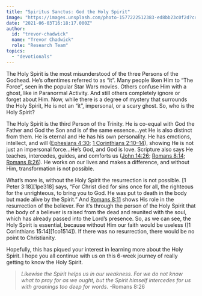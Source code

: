 ```yaml
---
title: "Spiritus Sanctus: God the Holy Spirit"
image: "https://images.unsplash.com/photo-1577222512383-ed8bb23c0f2d?crop=entropy&cs=srgb&fm=jpg&ixid=Mnw5NjYxfDB8MXxzZWFyY2h8MTB8fEhvbHklMjBTcGlyaXR8ZW58MHx8fHwxNjIyMjQzMzUw&ixlib=rb-1.2.1&q=85"
date: "2021-06-03T16:18:17.000Z"
author:
  id: "trevor-chadwick"
  name: "Trevor Chadwick"
  role: "Research Team"
topics:
  - "devotionals"
---
```

The Holy Spirit is the most misunderstood of the three Persons of the Godhead. He’s oftentimes referred to as “it”. Many people liken Him to “The Force”, seen in the popular Star Wars movies. Others confuse Him with a ghost, like in Paranormal Activity. And still others completely ignore or forget about Him. Now, while there is a degree of mystery that surrounds the Holy Spirit, He is not an “it”, impersonal, or a scary ghost. So, who is the Holy Spirit?

The Holy Spirit is the third Person of the Trinity. He is co-equal with God the Father and God the Son and is of the same essence…yet He is also distinct from them. He is eternal and He has his own personality. He has emotions, intellect, and will ([Ephesians 4:30][eph430]; [1 Corinthians 2:10–14][1co210]), showing He is not just an impersonal force...He’s God, and God is love. Scripture also says He teaches, intercedes, guides, and comforts us ([John 14:26][joh1426]; [Romans 8:14][rom811]; [Romans 8:26][rom811]). He works on our lives and makes a difference, and without Him, transformation is not possible.

What’s more is, without the Holy Spirit the resurrection is not possible. [1 Peter 3:18][1pe318] says, “For Christ died for sins once for all, the righteous for the unrighteous, to bring you to God. He was put to death in the body but made alive by the Spirit.” And [Romans 8:11][rom811] shows His role in the resurrection of the believer. For it’s through the person of the Holy Spirit that the body of a believer is raised from the dead and reunited with the soul, which has already passed into the Lord’s presence. So, as we can see, the Holy Spirit is essential, because without Him our faith would be useless ([1 Corinthians 15:14][1co1514]). If there was no resurrection, there would be no point to Christianity.

Hopefully, this has piqued your interest in learning more about the Holy Spirit. I hope you all continue with us on this 6-week journey of really getting to know the Holy Spirit.

> _Likewise the Spirit helps us in our weakness. For we do not know what to pray for as we ought, but the Spirit himself intercedes for us with groanings too deep for words._ -Romans 8:26

[eph430]: https://biblehub.com/ephesians/4-30.htm
[1co210]: https://biblehub.com/1_corinthians/2-10.htm
[joh1426]: https://biblehub.com/john/14-26.htm
[rom811]: https://biblehub.com/context/romans/8-11.htm
